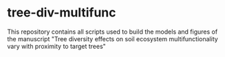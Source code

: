 # tree-div-multifunc
This repository contains all scripts used to build the models and figures of the manuscript "Tree diversity effects on soil ecosystem multifunctionality vary with proximity to target trees" 
